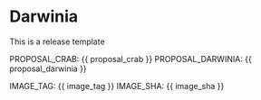 Darwinia
===

This is a release template

PROPOSAL_CRAB: {{ proposal_crab }}
PROPOSAL_DARWINIA: {{ proposal_darwinia }}

IMAGE_TAG: {{ image_tag }}
IMAGE_SHA: {{ image_sha }}
